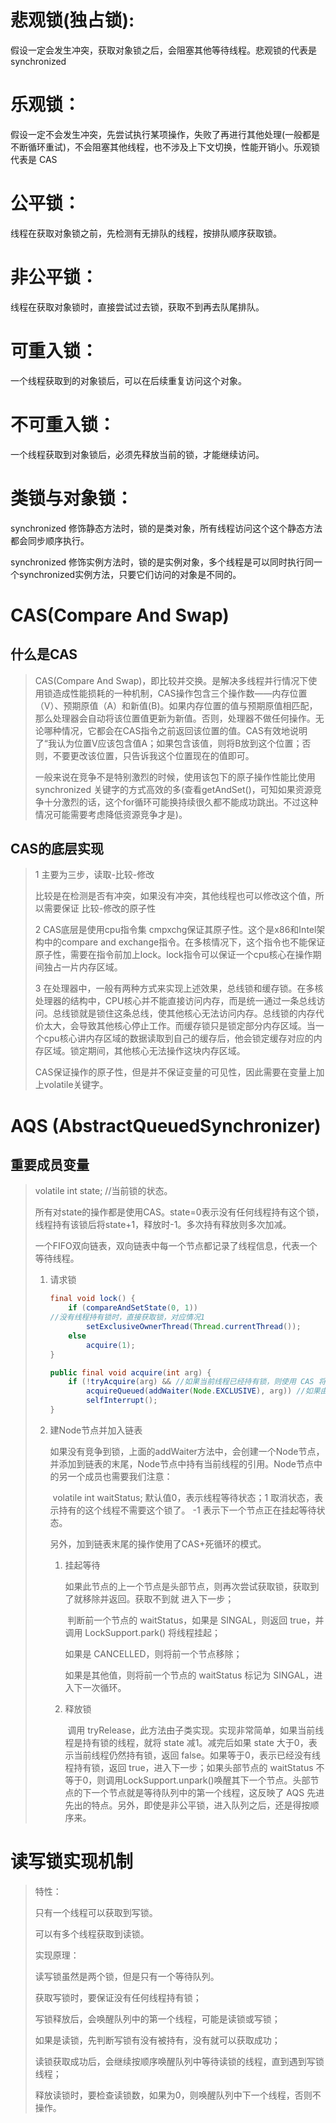 # 悲观锁(独占锁):

假设一定会发生冲突，获取对象锁之后，会阻塞其他等待线程。悲观锁的代表是 synchronized

# 乐观锁：

假设一定不会发生冲突，先尝试执行某项操作，失败了再进行其他处理(一般都是不断循环重试)，不会阻塞其他线程，也不涉及上下文切换，性能开销小。乐观锁代表是 CAS

# 公平锁：

线程在获取对象锁之前，先检测有无排队的线程，按排队顺序获取锁。

# 非公平锁：

 线程在获取对象锁时，直接尝试过去锁，获取不到再去队尾排队。

# 可重入锁：

一个线程获取到的对象锁后，可以在后续重复访问这个对象。

# 不可重入锁：

一个线程获取到对象锁后，必须先释放当前的锁，才能继续访问。

# 类锁与对象锁：

synchronized 修饰静态方法时，锁的是类对象，所有线程访问这个这个静态方法都会同步顺序执行。

synchronized 修饰实例方法时，锁的是实例对象，多个线程是可以同时执行同一个synchronized实例方法，只要它们访问的对象是不同的。

# CAS(Compare And Swap)

## 什么是CAS

> CAS(Compare And Swap)，即比较并交换。是解决多线程并行情况下使用锁造成性能损耗的一种机制，CAS操作包含三个操作数——内存位置（V）、预期原值（A）和新值(B)。如果内存位置的值与预期原值相匹配，那么处理器会自动将该位置值更新为新值。否则，处理器不做任何操作。无论哪种情况，它都会在CAS指令之前返回该位置的值。CAS有效地说明了“我认为位置V应该包含值A；如果包含该值，则将B放到这个位置；否则，不要更改该位置，只告诉我这个位置现在的值即可。
>
> 一般来说在竞争不是特别激烈的时候，使用该包下的原子操作性能比使用 synchronized 关键字的方式高效的多(查看getAndSet()，可知如果资源竞争十分激烈的话，这个for循环可能换持续很久都不能成功跳出。不过这种情况可能需要考虑降低资源竞争才是)。

## CAS的底层实现

> 1 主要为三步，读取-比较-修改
>
> 比较是在检测是否有冲突，如果没有冲突，其他线程也可以修改这个值，所以需要保证  比较-修改的原子性
>
> 2  CAS底层是使用cpu指令集 cmpxchg保证其原子性。这个是x86和Intel架构中的compare and exchange指令。在多核情况下，这个指令也不能保证原子性，需要在指令前加上lock。lock指令可以保证一个cpu核心在操作期间独占一片内存区域。
>
> 3  在处理器中，一般有两种方式来实现上述效果，总线锁和缓存锁。在多核处理器的结构中，CPU核心并不能直接访问内存，而是统一通过一条总线访问。总线锁就是锁住这条总线，使其他核心无法访问内存。总线锁的内存代价太大，会导致其他核心停止工作。而缓存锁只是锁定部分内存区域。当一个cpu核心讲内存区域的数据读取到自己的缓存后，他会锁定缓存对应的内存区域。锁定期间，其他核心无法操作这块内存区域。
>
> CAS保证操作的原子性，但是并不保证变量的可见性，因此需要在变量上加上volatile关键字。

# AQS (AbstractQueuedSynchronizer)

## 重要成员变量

>  volatile int state; //当前锁的状态。
>
> 所有对state的操作都是使用CAS。state=0表示没有任何线程持有这个锁，线程持有该锁后将state+1，释放时-1。多次持有释放则多次加减。
>
> 一个FIFO双向链表，双向链表中每一个节点都记录了线程信息，代表一个等待线程。
>
> 1. 请求锁
>
>    ```java
>    final void lock() {
>        if (compareAndSetState(0, 1))   
>    //没有线程持有锁时，直接获取锁，对应情况1
>            setExclusiveOwnerThread(Thread.currentThread()); 
>        else
>            acquire(1);
>    }
>    
>    public final void acquire(int arg) {
>        if (!tryAcquire(arg) && //如果当前线程已经持有锁，则使用 CAS 将 state 值加1，表示自己再次申请了锁，释放锁时减1。这就是可重入性的实现
>            acquireQueued(addWaiter(Node.EXCLUSIVE), arg)) //如果由其他线程持有锁，那么将自己添加进等待队列
>            selfInterrupt();
>    }
>    ```
>
> 2. 建Node节点并加入链表
>
>    ​	如果没有竞争到锁，上面的addWaiter方法中，会创建一个Node节点，并添加到链表的末尾，Node节点中持有当前线程的引用。Node节点中的另一个成员也需要我们注意：
>
>    ​		volatile int waitStatus;  默认值0，表示线程等待状态；1 取消状态，表示持有的这个线程不需要这个锁了。 -1 表示下一个节点正在挂起等待状态。
>
>    另外，加到链表末尾的操作使用了CAS+死循环的模式。
>
>    1. 挂起等待
>
>       ​		如果此节点的上一个节点是头部节点，则再次尝试获取锁，获取到了就移除并返回。获取不到就		进入下一步；
>
>       ​		判断前一个节点的 waitStatus，如果是 SINGAL，则返回 true，并调用 LockSupport.park() 将线程挂起；
>
>       如果是 CANCELLED，则将前一个节点移除；
>
>       如果是其他值，则将前一个节点的 waitStatus 标记为 SINGAL，进入下一次循环。
>
>    2. 释放锁
>
>       ​		调用 tryRelease，此方法由子类实现。实现非常简单，如果当前线程是持有锁的线程，就将 state 减1。减完后如果 state 大于0，表示当前线程仍然持有锁，返回 false。如果等于0，表示已经没有线程持有锁，返回 true，进入下一步；如果头部节点的 waitStatus 不等于0，则调用LockSupport.unpark()唤醒其下一个节点。头部节点的下一个节点就是等待队列中的第一个线程，这反映了 AQS 先进先出的特点。另外，即使是非公平锁，进入队列之后，还是得按顺序来。

# 读写锁实现机制

> 特性：
>
> 只有一个线程可以获取到写锁。
>
> 可以有多个线程获取到读锁。
>
> 实现原理：
>
> 读写锁虽然是两个锁，但是只有一个等待队列。
>
> 获取写锁时，要保证没有任何线程持有锁；
>
> 写锁释放后，会唤醒队列中的第一个线程，可能是读锁或写锁；
>
> 如果是读锁，先判断写锁有没有被持有，没有就可以获取成功；
>
> 读锁获取成功后，会继续按顺序唤醒队列中等待读锁的线程，直到遇到写锁线程；
>
> 释放读锁时，要检查读锁数，如果为0，则唤醒队列中下一个线程，否则不操作。